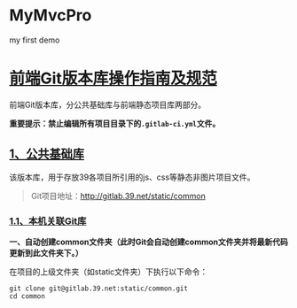 # MyMvcPro
my first demo
<h1 id="前端git版本库操作指南及规范"><a href="#" data-id="前端git版本库操作指南及规范" class="anchor"><span>前端Git版本库操作指南及规范</span></a></h1><p>前端Git版本库，分公共基础库与前端静态项目库两部分。</p><p class="tip"><strong>重要提示：禁止编辑所有项目目录下的<code>.gitlab-ci.yml</code>文件。</strong></p><h2 id="_1、公共基础库"><a href="#/git?id=_1%e3%80%81%e5%85%ac%e5%85%b1%e5%9f%ba%e7%a1%80%e5%ba%93" data-id="_1、公共基础库" class="anchor"><span>1、公共基础库</span></a></h2><p>该版本库，用于存放39各项目所引用的js、css等静态非图片项目文件。   </p><blockquote>
<p>Git项目地址：<a href="http://gitlab.39.net/static/common" target="_blank">http://gitlab.39.net/static/common</a></p></blockquote>
<h3 id="_11、本机关联git库"><a href="#" data-id="_11、本机关联git库" class="anchor"><span>1.1、本机关联Git库</span></a></h3><p><strong>一、自动创建common文件夹（此时Git会自动创建common文件夹并将最新代码更新到此文件夹下。）</strong>   </p><p>在项目的上级文件夹（如static文件夹）下执行以下命令：</p><pre v-pre="" data-lang="cmd"><code class="lang-cmd">git clone git@gitlab.39.net:static/common.git
cd common</code></pre>
